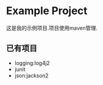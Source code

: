 Example Project
===================
这是我的示例项目.项目使用maven管理.

## 已有项目
* logging:log4j2
* junit
* json:jackson2
